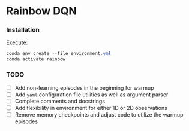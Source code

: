 # Rainbow DQN

[//]: # (There is a bug related to PyLint. The `src` directory is not properly recognized and therefore PyLint cannot find the imported files throughout the project. To temporarily resolve this issue, set "python.analysis.autoSearchPaths": false .)

[//]: # (1. pip install msgpack-rpc-python 2. pip install airsim 3. pip install -e envs)

### Installation

Execute:

```powershell
conda env create --file environment.yml
conda activate rainbow
```

### TODO

- [ ] Add non-learning episodes in the beginning for warmup
- [ ] Add `yaml` configuration file utilities as well as argument parser
- [ ] Complete comments and docstrings
- [ ] Add flexibility in environment for either 1D or 2D observations
- [ ] Remove memory checkpoints and adjust code to utilize the warmup episodes
